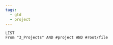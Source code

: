 ```yaml
---
tags:
  - gtd
  - project
---
```


```dataview
LIST 
From "3_Projects" AND #project AND #root/file
```
